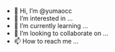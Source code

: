 - 👋 Hi, I’m @yumaocc
- 👀 I’m interested in ...
- 🌱 I’m currently learning ...
- 💞️ I’m looking to collaborate on ...
- 📫 How to reach me ...

<!---
yumaocc/yumaocc is a ✨ special ✨ repository because its `README.md` (this file) appears on your GitHub profile.
You can click the Preview link to take a look at your changes.
--->
